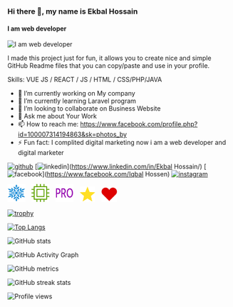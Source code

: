 ### Hi there 👋, my name is Ekbal Hossain
#### I am web developer
![I am web developer](https://e7.pngegg.com/pngimages/268/570/png-clipart-web-development-responsive-web-design-web-application-software-development-product-web-design-search-engine-optimization.png)

I made this project just for fun, it allows you to create nice and simple GitHub Readme files that you can copy/paste and use in your profile.

Skills: VUE JS / REACT / JS / HTML / CSS/PHP/JAVA

- 🔭 I’m currently working on My company 
- 🌱 I’m currently learning Laravel program 
- 👯 I’m looking to collaborate on Business Website 
- 💬 Ask me about Your Work 
- 📫 How to reach me: https://www.facebook.com/profile.php?id=100007314194863&sk=photos_by 
- ⚡ Fun fact: I complited digital marketing now i am a web developer and digital marketer 


[<img src='https://cdn.jsdelivr.net/npm/simple-icons@3.0.1/icons/github.svg' alt='github' height='40'>](https://github.com/Ekbal-Hossain)  [<img src='https://cdn.jsdelivr.net/npm/simple-icons@3.0.1/icons/linkedin.svg' alt='linkedin' height='40'>](https://www.linkedin.com/in/Ekbal Hossain/)  [<img src='https://cdn.jsdelivr.net/npm/simple-icons@3.0.1/icons/facebook.svg' alt='facebook' height='40'>](https://www.facebook.com/Iqbal Hossen)  [<img src='https://cdn.jsdelivr.net/npm/simple-icons@3.0.1/icons/instagram.svg' alt='instagram' height='40'>](https://www.instagram.com/iqbalhossen80/)  

<a href='https://archiveprogram.github.com/'><img src='https://raw.githubusercontent.com/acervenky/animated-github-badges/master/assets/acbadge.gif' width='40' height='40'></a> <a href='https://docs.github.com/en/developers'><img src='https://raw.githubusercontent.com/acervenky/animated-github-badges/master/assets/devbadge.gif' width='40' height='40'></a> <a href='https://github.com/pricing'><img src='https://raw.githubusercontent.com/acervenky/animated-github-badges/master/assets/pro.gif' width='40' height='40'></a> <a href='https://stars.github.com/'><img src='https://raw.githubusercontent.com/acervenky/animated-github-badges/master/assets/starbadge.gif' width='35' height='35'></a> <a href='https://docs.github.com/en/github/supporting-the-open-source-community-with-github-sponsors'><img src='https://raw.githubusercontent.com/acervenky/animated-github-badges/master/assets/sponsorbadge.gif' width='35' height='35'></a> 

[![trophy](https://github-profile-trophy.vercel.app/?username=Ekbal-Hossain)](https://github.com/ryo-ma/github-profile-trophy)

[![Top Langs](https://github-readme-stats.vercel.app/api/top-langs/?username=Ekbal-Hossain)](https://github.com/anuraghazra/github-readme-stats)

![GitHub stats](https://github-readme-stats.vercel.app/api?username=Ekbal-Hossain&show_icons=true&count_private=true)  

![GitHub Activity Graph](https://activity-graph.herokuapp.com/graph?username=Ekbal-Hossain)  

![GitHub metrics](https://metrics.lecoq.io/Ekbal-Hossain)  

![GitHub streak stats](https://github-readme-streak-stats.herokuapp.com/?user=Ekbal-Hossain)  

![Profile views](https://gpvc.arturio.dev/Ekbal-Hossain)  
